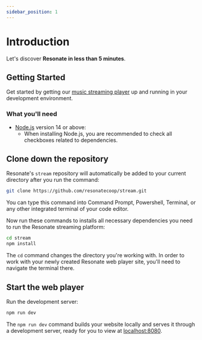 ```yaml
---
sidebar_position: 1
---
```


# Introduction

Let's discover **Resonate in less than 5 minutes**.

## Getting Started

Get started by getting our [music streaming player](https://github.com/resonatecoop/stream) up and running in your development environment.

### What you'll need

- [Node.js](https://nodejs.org/en/download/) version 14 or above:
  - When installing Node.js, you are recommended to check all checkboxes related to dependencies.

## Clone down the repository

Resonate's `stream` repository will automatically be added to your current directory after you run the command:

```bash
git clone https://github.com/resonatecoop/stream.git
```

You can type this command into Command Prompt, Powershell, Terminal, or any other integrated terminal of your code editor.

Now run these commands to installs all necessary dependencies you need to run the Resonate streaming platform:

```bash
cd stream
npm install
```

The `cd` command changes the directory you're working with. In order to work with your newly created Resonate web player site, you'll need to navigate the terminal there.

## Start the web player

Run the development server:

```bash
npm run dev
```

The `npm run dev` command builds your website locally and serves it through a development server, ready for you to view at [localhost:8080](http://localhost:8080).
